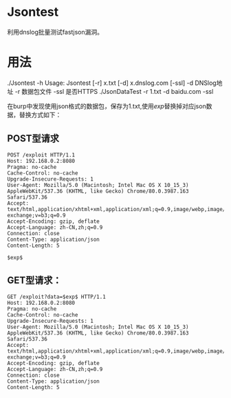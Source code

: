 # Jsontest
利用dnslog批量测试fastjson漏洞。
# 用法
./Jsontest  -h
Usage: Jsontest [-r] x.txt [-d] x.dnslog.com [-ssl]
  -d    DNSlog地址
  -r    数据包文件
  -ssl
        是否HTTPS
./JsonDataTest -r 1.txt -d baidu.com -ssl

在burp中发现使用json格式的数据包，保存为1.txt,使用$exp$替换掉对应json数据，替换方式如下：
## POST型请求

```
POST /exploit HTTP/1.1
Host: 192.168.0.2:8080
Pragma: no-cache
Cache-Control: no-cache
Upgrade-Insecure-Requests: 1
User-Agent: Mozilla/5.0 (Macintosh; Intel Mac OS X 10_15_3) AppleWebKit/537.36 (KHTML, like Gecko) Chrome/80.0.3987.163 Safari/537.36
Accept: text/html,application/xhtml+xml,application/xml;q=0.9,image/webp,image/apng,*/*;q=0.8,application/signed-exchange;v=b3;q=0.9
Accept-Encoding: gzip, deflate
Accept-Language: zh-CN,zh;q=0.9
Connection: close
Content-Type: application/json
Content-Length: 5

$exp$
```

## GET型请求：

```
GET /exploit?data=$exp$ HTTP/1.1
Host: 192.168.0.2:8080
Pragma: no-cache
Cache-Control: no-cache
Upgrade-Insecure-Requests: 1
User-Agent: Mozilla/5.0 (Macintosh; Intel Mac OS X 10_15_3) AppleWebKit/537.36 (KHTML, like Gecko) Chrome/80.0.3987.163 Safari/537.36
Accept: text/html,application/xhtml+xml,application/xml;q=0.9,image/webp,image/apng,*/*;q=0.8,application/signed-exchange;v=b3;q=0.9
Accept-Encoding: gzip, deflate
Accept-Language: zh-CN,zh;q=0.9
Connection: close
Content-Type: application/json
Content-Length: 5
```

